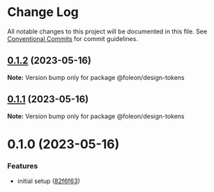 # Change Log

All notable changes to this project will be documented in this file.
See [Conventional Commits](https://conventionalcommits.org) for commit guidelines.

## [0.1.2](https://github.com/emunhoz/foleon-project/compare/@foleon/design-tokens@0.1.1...@foleon/design-tokens@0.1.2) (2023-05-16)

**Note:** Version bump only for package @foleon/design-tokens

## [0.1.1](https://github.com/emunhoz/foleon-project/compare/@foleon/design-tokens@0.1.0...@foleon/design-tokens@0.1.1) (2023-05-16)

**Note:** Version bump only for package @foleon/design-tokens

# 0.1.0 (2023-05-16)

### Features

- initial setup ([82f6f63](https://github.com/emunhoz/foleon-project/commit/82f6f6392cd3ebc1705bb6bbc20bdd67049e5c17))
